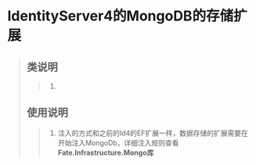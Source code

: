 ﻿# <b>IdentityServer4的MongoDB的存储扩展</b>
>## 类说明
>> 1.
>## 使用说明
>> 1. 注入的方式和之前的Id4的EF扩展一样，数据存储的扩展需要在开始注入MongoDb，详细注入规则查看<b>Fate.Infrastructure.Mongo库</b>